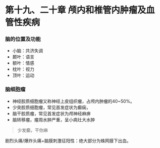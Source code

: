 # 第十九、二十章 颅内和椎管内肿瘤及血管性疾病

### 脑的位置及功能

- 小脑：共济失调
- 颞叶：语言
- 额叶：情感
- 枕叶：视力
- 顶叶：运动

### 脑细胞瘤

- 神经胶质细胞瘤又称神经上皮组织瘤，占颅内肿瘤的40~50%。
- 少突胶质细胞瘤，常见首发症状为癫痫，
- 脑干胶质瘤，常见首发症状为颅神经麻痹
- 脑转移瘤，瘤周水肿严重，呈小病灶大水肿

> 少发癫，干你麻

剧烈头痛/爆炸头痛+脑膜刺激征阳性：绝大部分为蛛网膜下出血。
